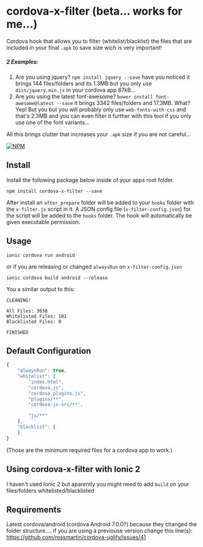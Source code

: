# cordova-x-filter (beta... works for me...)

Cordova hook that allows you to filter (whitelist/blacklist) the files that are included in your final `.apk` to save size wich is very important!
##### 2 Examples:
1. Are you using jquery? `npm install jquery --save` have you noticed it brings 144 files/folders and its 1.3MB but you only use `dist/jquery.min.js` in your cordova app 87kB...
2. Are you using the latest font-awesome? `bower install font-awesome@latest --save` it brings 3342 files/folders and 17.3MB. What? Yep! But you but you will probably only use `web-fonts-with-css` and that's 2.3MB and you can even filter it further with this tool if you only use one of the font variants...

All this brings clutter that increases your `.apk` size if you are not careful...

[![NPM](https://nodei.co/npm/cordova-x-filter.png?downloads=true&stars=true)](https://nodei.co/npm/cordova-x-filter/)

## Install
Install the following package below inside of your apps root folder.
```
npm install cordova-x-filter --save
```
After install an `after_prepare` folder will be added to your `hooks` folder with the `x-filter.js` script in it.  A JSON config file (`x-filter-config.json`) for the script will be added to the `hooks` folder.  The hook will automatically be given executable permission.

## Usage
```
ionic cordova run android
```
or if you are releasing or changed `alwaysRun` on `x-filter-config.json`
```
ionic cordova build android --release
```
You a similar output to this:
```
CLEANING!

All Files: 3630
Whitelisted Files: 101
Blacklisted Files: 0

FINISHED
```

## Default Configuration
```javascript
{
    "alwaysRun": true,
    "whitelist": [
		"index.html",
		"cordova.js",
		"cordova_plugins.js",
		"plugins/**",
		"cordova-js-src/**",

		"js/**"
    ],
    "blacklist": [
    ]
}
```
(Those are the minimum required files for a cordova app to work.)

## Using cordova-x-filter with Ionic 2
I haven't used Ionic 2 but aparently you might need to add `build` on your files/folders whitelisted/blacklisted

## Requirements
Latest cordova/android (cordova Android 7.0.0?) because they changed the folder structure.... if you are using a previouse version change this line(s): https://github.com/rossmartin/cordova-uglify/issues/41
